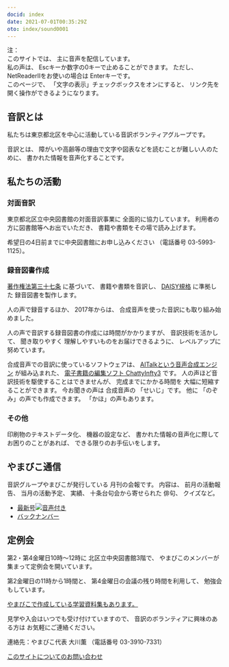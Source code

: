 ```yaml
---
docid: index
date: 2021-07-01T00:35:29Z
oto: index/sound0001
---
```



<span data-dur="1.416" data-begin="11.075" id="xmri_0004" markdown="1">注：</span>  
<span data-dur="1.645" data-begin="12.491" id="xmri_0005" markdown="1">このサイトでは、</span>
<span data-dur="4.169" data-begin="14.136" id="xmri_0006" markdown="1">主に音声を配信しています。</span>  
<span data-dur="1.725" data-begin="18.305" id="xmri_0007" markdown="1">私の声は、</span>
<span data-dur="4.882" data-begin="20.030" id="xmri_0008" markdown="1">Escキーか数字の0キーで止めることができます。</span>
<span data-dur="1.007" data-begin="24.912" id="xmri_0009" markdown="1">ただし、</span>
<span data-dur="5.584" data-begin="25.919" id="xmri_000A" markdown="1">NetReaderIIをお使いの場合は Enterキーです。</span>  
<span data-dur="1.559" data-begin="31.503" id="xmri_000B" markdown="1">このページで、</span>
<span data-dur="3.709" data-begin="33.062" id="xmri_000C" markdown="1">「文字の表示」チェックボックスをオンにすると、</span>
<span data-dur="5.582" data-begin="36.771" id="xmri_000D" markdown="1">リンク先を開く操作ができるようになります。</span>


## <span data-dur="2.692" data-begin="42.353" id="xmri_000E" markdown="1">音訳とは</span>
<span data-dur="8.746" data-begin="45.045" id="xmri_000F" markdown="1">私たちは東京都北区を中心に活動している音訳ボランティアグループです。</span>

<span data-dur="1.491" data-begin="53.791" id="xmri_0010" markdown="1">音訳とは、</span>
<span data-dur="6.534" data-begin="55.282" id="xmri_0011" markdown="1">障がいや高齢等の理由で文字や図表などを読むことが難しい人のために、</span>
<span data-dur="5.274" data-begin="61.816" id="xmri_0012" markdown="1">書かれた情報を音声化することです。</span>


## <span data-dur="3.226" data-begin="67.090" id="xmri_0013" markdown="1">私たちの活動</span>


### <span data-dur="2.85" data-begin="70.316" id="xmri_0014" markdown="1">対面音訳</span>

<span data-dur="7.813" data-begin="73.166" id="xmri_0015" markdown="1">東京都北区立中央図書館の対面音訳事業に 全面的に協力しています。</span>
<span data-dur="3.444" data-begin="80.979" id="xmri_0016" markdown="1">利用者の方に図書館等へお出でいただき、</span>
<span data-dur="5.758" data-begin="84.423" id="xmri_0017" markdown="1">書籍や書類をその場で読み上げます。</span>

<span data-dur="4.767" data-begin="90.181" id="xmri_0018" markdown="1">希望日の4日前までに中央図書館にお申し込みください</span>
<span data-dur="7.6" data-begin="94.948" id="xmri_0019" markdown="1">（電話番号 03-5993-1125）。</span>


### <span data-dur="3.342" data-begin="102.548" id="xmri_001A" markdown="1">録音図書作成</span>

<a data-dur="4.54" data-begin="105.890" id="xmri_001B" markdown="1" href="https://elaws.e-gov.go.jp/search/elawsSearch/elaws_search/lsg0500/detail?lawId=345AC0000000048&amp;openerCode=1">著作権法第三十七条</a>
<span data-dur="1.48" data-begin="110.430" id="xmri_001C" markdown="1">に基づいて、</span>
<span data-dur="2.519" data-begin="111.910" id="xmri_001D" markdown="1">書籍や書類を音訳し、</span>
<a data-dur="3.116" data-begin="114.429" id="xmri_001E" markdown="1" href="./learn/daisy.html">DAISY規格</a>
<span data-dur="5.846" data-begin="117.545" id="xmri_001F" markdown="1">に準拠した 録音図書を製作します。</span>

<span data-dur="2.534" data-begin="123.391" id="xmri_0020" markdown="1">人の声で録音するほか、</span>
<span data-dur="2.236" data-begin="125.925" id="xmri_0021" markdown="1">2017年からは、</span>
<span data-dur="6.207" data-begin="128.161" id="xmri_0022" markdown="1">合成音声を使った音訳にも取り組み始めました。</span>

<span data-dur="5.775" data-begin="134.368" id="xmri_0023" markdown="1">人の声で音訳する録音図書の作成には時間がかかりますが、</span>
<span data-dur="2.197" data-begin="140.143" id="xmri_0024" markdown="1">音訳技術を活かして、</span>
<span data-dur="4.541" data-begin="142.340" id="xmri_0025" markdown="1">聞き取りやすく 理解しやすいものをお届けできるように、</span>
<span data-dur="4.455" data-begin="146.881" id="xmri_0026" markdown="1">レベルアップに努めています。</span>

<span data-dur="4.084" data-begin="151.336" id="xmri_0027" markdown="1">合成音声での音訳に使っているソフトウェアは、</span>
<a data-dur="4.982" data-begin="155.420" id="xmri_0028" markdown="1" href="https://www.ai-j.jp/about/">AITalkという音声合成エンジン</a>
<span data-dur="1.727" data-begin="160.402" id="xmri_0029" markdown="1">が組み込まれた、</span>
<a data-dur="5.816" data-begin="162.129" id="xmri_002A" markdown="1" href="http://www.sciaccess.net/jp/ChattyInfty/">電子書籍の編集ソフト ChattyInfty3</a>
<span data-dur="1.797" data-begin="167.945" id="xmri_002B" markdown="1">です。</span>
<span data-dur="4.646" data-begin="169.742" id="xmri_002C" markdown="1">人の声ほど音訳技術を駆使することはできませんが、</span>
<span data-dur="5.993" data-begin="174.388" id="xmri_002D" markdown="1">完成までにかかる時間を 大幅に短縮することができます。</span>
<span data-dur="3.296" data-begin="180.381" id="xmri_002E" markdown="1">今お聞きの声は 合成音声の</span>
<span data-dur="2.187" data-begin="183.677" id="xmri_002F" markdown="1">「せいじ」です。</span>
<span data-dur="1.115" data-begin="185.864" id="xmri_0030" markdown="1">他に</span>
<span data-dur="3.383" data-begin="186.979" id="xmri_0031" markdown="1">「のぞみ」の声でも作成できます。</span>
<span data-dur="3.885" data-begin="190.362" id="xmri_0032" markdown="1">「かほ」の声もあります。</span>


### <span data-dur="2.452" data-begin="194.247" id="xmri_0033" markdown="1">その他</span>

<span data-dur="2.57" data-begin="196.699" id="xmri_0034" markdown="1">印刷物のテキストデータ化、</span>
<span data-dur="1.86" data-begin="199.269" id="xmri_0035" markdown="1">機器の設定など、</span>
<span data-dur="4.809" data-begin="201.129" id="xmri_0036" markdown="1">書かれた情報の音声化に際してお困りのことがあれば、</span>
<span data-dur="4.755" data-begin="205.938" id="xmri_0037" markdown="1">できる限りのお手伝いをします。</span>


## <span data-dur="2.919" data-begin="210.693" id="xmri_0038" markdown="1">やまびこ通信</span>

<span data-dur="5.768" data-begin="213.612" id="xmri_0039" markdown="1">音訳グループやまびこが発行している 月刊の会報です。</span>
<span data-dur="1.394" data-begin="219.380" id="xmri_003A" markdown="1">内容は、</span>
<span data-dur="2.399" data-begin="220.774" id="xmri_003B" markdown="1">前月の活動報告、</span>
<span data-dur="2.128" data-begin="223.173" id="xmri_003C" markdown="1">当月の活動予定、</span>
<span data-dur="1.378" data-begin="225.301" id="xmri_003D" markdown="1">実績、</span>
<span data-dur="3.238" data-begin="226.679" id="xmri_003E" markdown="1">十条台句会から寄せられた 俳句、</span>
<span data-dur="3.283" data-begin="229.917" id="xmri_003F" markdown="1">クイズなど。</span>

- <a data-dur="4.128" data-begin="233.200" id="xmri_0040" markdown="1" href="tusin202106.html">最新号<img src="media/Speaker_Icon_gray.png" srcset="media/Speaker_Icon_gray.svg" alt="音声付き" class="gyo" /></a>
- <a data-dur="4.983" data-begin="237.328" id="xmri_0041" markdown="1" href="bn.html">バックナンバー</a>

## <span data-dur="2.483" data-begin="242.311" id="xmri_0042" markdown="1">定例会</span>

<span data-dur="6.591" data-begin="244.794" id="xmri_0043" markdown="1">第2・第4金曜日10時～12時に 北区立中央図書館3階で、</span>
<span data-dur="6.425" data-begin="251.385" id="xmri_0044" markdown="1">やまびこのメンバーが集まって定例会を開いています。</span>

<span data-dur="3.483" data-begin="257.810" id="xmri_0045" markdown="1">第2金曜日の11時から1時間と、</span>
<span data-dur="3.886" data-begin="261.293" id="xmri_0046" markdown="1">第4金曜日の会議の残り時間を利用して、</span>
<span data-dur="4.281" data-begin="265.179" id="xmri_0047" markdown="1">勉強会もしています。</span>

<a data-dur="6.384" data-begin="269.460" id="xmri_0048" markdown="1" href="./learn/">やまびこで作成している学習資料集もあります。</a>

<span data-dur="3.98" data-begin="275.844" id="xmri_0049" markdown="1">見学や入会はいつでも受け付けていますので、</span>
<span data-dur="3.341" data-begin="279.824" id="xmri_004A" markdown="1">音訳のボランティアに興味のある方は</span>
<span data-dur="4.284" data-begin="283.165" id="xmri_004B" markdown="1">お気軽にご連絡ください。</span>

<span data-dur="4.255" data-begin="287.449" id="xmri_004C" markdown="1">連絡先：やまびこ代表 大川薫</span>
<span data-dur="5.974" data-begin="291.704" id="xmri_004D" markdown="1">（電話番号 03-3910-7331）</span>

<a data-dur="6.247" data-begin="297.678" id="xmri_004E" markdown="1" href="mailto:ymbk2016ml@gmail.com?Subject=やまびこウェブサイトについて">このサイトについてのお問い合わせ</a>


